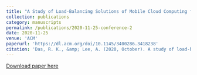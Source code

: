 ```yaml
---
title: "A Study of Load-Balancing Solutions of Mobile Cloud Computing for Next-Generation Mobile Applications"
collection: publications
category: manuscripts
permalink: /publications/2020-11-25-conference-2
date: 2020-11-25
venue: 'ACM'
paperurl: 'https://dl.acm.org/doi/10.1145/3400286.3418238'
citation: 'Das, R. K., &amp; Lee, A. (2020, October). A study of load-balancing solutions of mobile cloud computing for next-generation mobile applications. In Proceedings of the International Conference on Research in Adaptive and Convergent Systems (pp. 119-123).'
---
```


<a href='https://dl.acm.org/doi/10.1145/3400286.3418238'>Download paper here</a>

<!-- Recommended citation: Das, R. K., & Lee, A. (2020, October). A study of load-balancing solutions of mobile cloud computing for next-generation mobile applications. In Proceedings of the International Conference on Research in Adaptive and Convergent Systems (pp. 119-123). -->